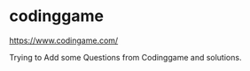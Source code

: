 # codinggame

https://www.codingame.com/

Trying to Add some Questions from Codinggame and solutions.
